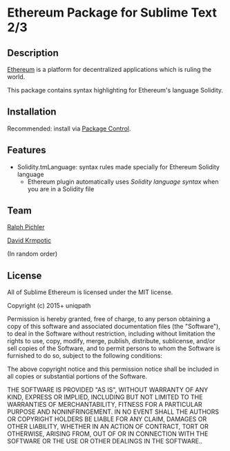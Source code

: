 # Ethereum Package for Sublime Text 2/3

## Description

[Ethereum][ethereum] is a platform for decentralized applications which is ruling the world.

This package contains syntax highlighting for Ethereum's language Solidity.

[ethereum]: https://www.ethereum.org/

## Installation

Recommended: install via [Package Control][package-control].

[package-control]: https://packagecontrol.io/packages/Ethereum

## Features

* Solidity.tmLanguage: syntax rules made specially for Ethereum Solidity language
   * Ethereum plugin automatically uses *Solidity language syntax* when you are in a Solidity file

## Team

[Ralph Pichler](https://github.com/ralph-pichler)

[David Krmpotic](https://github.com/davidhq)

(In random order)

## License

All of Sublime Ethereum is licensed under the MIT license.

  Copyright (c) 2015+ uniqpath

  Permission is hereby granted, free of charge, to any person obtaining a copy
  of this software and associated documentation files (the "Software"), to deal
  in the Software without restriction, including without limitation the rights
  to use, copy, modify, merge, publish, distribute, sublicense, and/or sell
  copies of the Software, and to permit persons to whom the Software is
  furnished to do so, subject to the following conditions:

  The above copyright notice and this permission notice shall be included in
  all copies or substantial portions of the Software.

  THE SOFTWARE IS PROVIDED "AS IS", WITHOUT WARRANTY OF ANY KIND, EXPRESS OR
  IMPLIED, INCLUDING BUT NOT LIMITED TO THE WARRANTIES OF MERCHANTABILITY,
  FITNESS FOR A PARTICULAR PURPOSE AND NONINFRINGEMENT. IN NO EVENT SHALL THE
  AUTHORS OR COPYRIGHT HOLDERS BE LIABLE FOR ANY CLAIM, DAMAGES OR OTHER
  LIABILITY, WHETHER IN AN ACTION OF CONTRACT, TORT OR OTHERWISE, ARISING FROM,
  OUT OF OR IN CONNECTION WITH THE SOFTWARE OR THE USE OR OTHER DEALINGS IN
  THE SOFTWARE..
